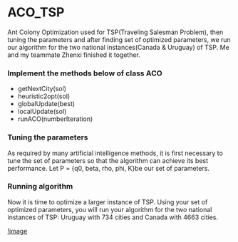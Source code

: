 # ACO_TSP
Ant Colony Optimization used for TSP(Traveling Salesman Problem), then tuning the parameters and after finding set of optimized parameters, we run our algorithm for the two national instances(Canada &amp; Uruguay) of TSP. Me and my teammate Zhenxi finished it together.
### Implement the methods below of class ACO
- getNextCity(sol)
- heuristic2opt(sol)
- globalUpdate(best)
- localUpdate(sol)
- runACO(numberIteration)
### Tuning the parameters
As required by many artificial intelligence methods, it is first necessary to tune the set of parameters so that the algorithm can achieve its best performance. Let P = {q0, beta, rho, phi, K}be our set of parameters.
### Running algorithm
Now it is time to optimize a larger instance of TSP. Using your set of optimized parameters, you will run your algorithm for the two national instances of TSP: Uruguay with 734 cities and Canada with 4663 cities.

[!image](https://github.com/jinglingxing/ACO_TSP/blob/master/National%20instance/Uruguay_TSP.png)
